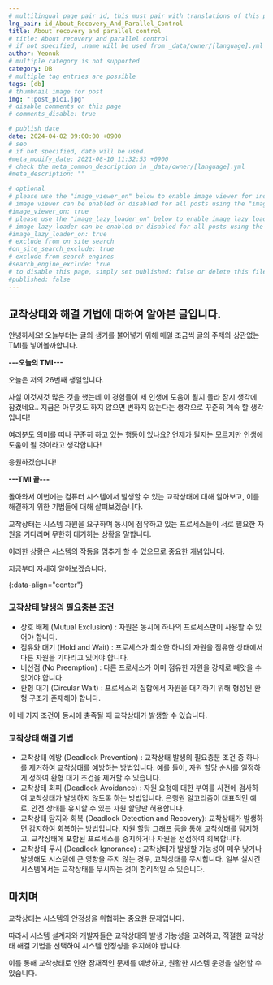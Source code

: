 ```yaml
---
# multilingual page pair id, this must pair with translations of this page. (This name must be unique)
lng_pair: id_About_Recovery_And_Parallel_Control
title: About recovery and parallel control
# title: About recovery and parallel control
# if not specified, .name will be used from _data/owner/[language].yml
author: Yeonuk
# multiple category is not supported
category: DB
# multiple tag entries are possible
tags: [db]
# thumbnail image for post
img: ":post_pic1.jpg"
# disable comments on this page
# comments_disable: true

# publish date
date: 2024-04-02 09:00:00 +0900
# seo
# if not specified, date will be used.
#meta_modify_date: 2021-08-10 11:32:53 +0900
# check the meta_common_description in _data/owner/[language].yml
#meta_description: ""

# optional
# please use the "image_viewer_on" below to enable image viewer for individual pages or posts (_posts/ or [language]/_posts folders).
# image viewer can be enabled or disabled for all posts using the "image_viewer_posts: true" setting in _data/conf/main.yml.
#image_viewer_on: true
# please use the "image_lazy_loader_on" below to enable image lazy loader for individual pages or posts (_posts/ or [language]/_posts folders).
# image lazy loader can be enabled or disabled for all posts using the "image_lazy_loader_posts: true" setting in _data/conf/main.yml.
#image_lazy_loader_on: true
# exclude from on site search
#on_site_search_exclude: true
# exclude from search engines
#search_engine_exclude: true
# to disable this page, simply set published: false or delete this file
#published: false
---
```


<!-- outline-start -->

## 교착상태와 해결 기법에 대하여 알아본 글입니다.

안녕하세요! 오늘부터는 글의 생기를 불어넣기 위해 매일 조금씩 글의 주제와 상관없는 TMI를 넣어볼까합니다.

**---오늘의 TMI---**

오늘은 저의 26번째 생일입니다.

사실 이것저것 많은 것을 했는데 이 경험들이 제 인생에 도움이 될지 몰라 잠시 생각에 잠겼네요.. 지금은 아무것도 하지 않으면 변하지 않는다는 생각으로 꾸준히 계속 할 생각입니다!

여러분도 의미를 떠나 꾸준히 하고 있는 행동이 있나요? 언제가 될지는 모르지만 인생에 도움이 될 것이라고 생각합니다!

응원하겠습니다!

**---TMI 끝---**

돌아와서 이번에는 컴퓨터 시스템에서 발생할 수 있는 교착상태에 대해 알아보고, 이를 해결하기 위한 기법들에 대해 살펴보겠습니다.

교착상태는 시스템 자원을 요구하며 동시에 점유하고 있는 프로세스들이 서로 필요한 자원을 기다리며 무한히 대기하는 상황을 말합니다.

이러한 상황은 시스템의 작동을 멈추게 할 수 있으므로 중요한 개념입니다.

지금부터 자세히 알아보겠습니다.

{:data-align="center"}

<!-- outline-end -->

### 교착상태 발생의 필요충분 조건

- 상호 배제 (Mutual Exclusion) : 자원은 동시에 하나의 프로세스만이 사용할 수 있어야 합니다.
- 점유와 대기 (Hold and Wait) : 프로세스가 최소한 하나의 자원을 점유한 상태에서 다른 자원을 기다리고 있어야 합니다.
- 비선점 (No Preemption) : 다른 프로세스가 이미 점유한 자원을 강제로 빼앗을 수 없어야 합니다.
- 환형 대기 (Circular Wait) : 프로세스의 집합에서 자원을 대기하기 위해 형성된 환형 구조가 존재해야 합니다.

이 네 가지 조건이 동시에 충족될 때 교착상태가 발생할 수 있습니다.

### 교착상태 해결 기법

- 교착상태 예방 (Deadlock Prevention) : 교착상태 발생의 필요충분 조건 중 하나를 제거하여 교착상태를 예방하는 방법입니다. 예를 들어, 자원 할당 순서를 일정하게 정하여 환형 대기 조건을 제거할 수 있습니다.
- 교착상태 회피 (Deadlock Avoidance) : 자원 요청에 대한 부여를 사전에 검사하여 교착상태가 발생하지 않도록 하는 방법입니다. 은행원 알고리즘이 대표적인 예로, 안전 상태를 유지할 수 있는 자원 할당만 허용합니다.
- 교착상태 탐지와 회복 (Deadlock Detection and Recovery): 교착상태가 발생하면 감지하여 회복하는 방법입니다. 자원 할당 그래프 등을 통해 교착상태를 탐지하고, 교착상태에 포함된 프로세스를 중지하거나 자원을 선점하여 회복합니다.
- 교착상태 무시 (Deadlock Ignorance) : 교착상태가 발생할 가능성이 매우 낮거나 발생해도 시스템에 큰 영향을 주지 않는 경우, 교착상태를 무시합니다. 일부 실시간 시스템에서는 교착상태를 무시하는 것이 합리적일 수 있습니다.

## 마치며

교착상태는 시스템의 안정성을 위협하는 중요한 문제입니다.

따라서 시스템 설계자와 개발자들은 교착상태의 발생 가능성을 고려하고, 적절한 교착상태 해결 기법을 선택하여 시스템 안정성을 유지해야 합니다.

이를 통해 교착상태로 인한 잠재적인 문제를 예방하고, 원활한 시스템 운영을 실현할 수 있습니다.
